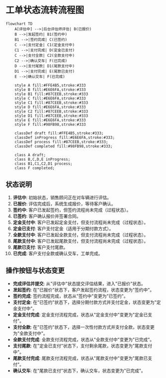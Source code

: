 # 工单状态流转流程图

```mermaid
flowchart TD
    A[评估中] -->|后台评估师评估| B(已报价)
    B -->|发起签约| B1(签约中)
    B1 -->|签约完成| C(已签约)
    C -->|支付定金| C1(定金支付中)
    C1 -->|支付完成| D(定金已支付)
    C -->|支付全款| C2(全款支付中)
    C2 -->|确认交车| F(已完成)
    D -->|支付尾款| D1(尾款支付中)
    D1 -->|支付完成| E(尾款已支付)
    E -->|确认交车| F(已完成)
    
    style A fill:#FFE4B5,stroke:#333
    style B fill:#E6E6FA,stroke:#333
    style B1 fill:#87CEEB,stroke:#333
    style C fill:#E6E6FA,stroke:#333
    style C1 fill:#87CEEB,stroke:#333
    style D fill:#E6E6FA,stroke:#333
    style C2 fill:#87CEEB,stroke:#333
    style D1 fill:#87CEEB,stroke:#333
    style E fill:#E6E6FA,stroke:#333
    style F fill:#98FB98,stroke:#333
    
    classDef draft fill:#FFE4B5,stroke:#333;
    classDef inProgress fill:#E6E6FA,stroke:#333;
    classDef process fill:#87CEEB,stroke:#333;
    classDef completed fill:#98FB98,stroke:#333;
    
    class A draft;
    class B,C,D,E inProgress;
    class B1,C1,C2,D1 process;
    class F completed;
```

## 状态说明

1. **评估中**: 初始状态，销售顾问正在对车辆进行评估。
2. **已报价**: 评估完成后，系统生成报价，等待客户确认。
3. **签约中**: 客户已发起签约，但签约流程尚未完成（过程状态）。
4. **已签约**: 客户确认报价并签署合同。
5. **定金支付中**: 客户已发起定金支付，但支付流程尚未完成（过程状态）。
6. **定金已支付**: 客户支付定金（适用于分期付款方式）。
7. **全款支付中**: 客户已发起全款支付，但支付流程尚未完成（过程状态）。
8. **尾款支付中**: 客户已发起尾款支付，但支付流程尚未完成（过程状态）。
9. **尾款已支付**: 客户支付尾款。
10. **已完成**: 客户支付全款或确认交车，工单完成。

## 操作按钮与状态变更

- **完成评估并提交**: 从"评估中"状态提交评估结果，进入"已报价"状态。
- **发起签约**: 在"已报价"状态下，客户发起签约流程，状态变更为"签约中"。
- **签约完成**: 签约流程完成，状态从"签约中"变更为"已签约"。
- **支付定金**: 在"已签约"状态下，选择分期付款方式并支付定金，状态变更为"定金支付中"。
- **定金支付完成**: 定金支付流程完成，状态从"定金支付中"变更为"定金已支付"。
- **支付全款**: 在"已签约"状态下，选择一次性付款方式并支付全款，状态变更为"全款支付中"。
- **全款支付完成**: 全款支付流程完成，状态从"全款支付中"变更为"已完成"。
- **支付尾款**: 在"定金已支付"状态下，支付剩余尾款，状态变更为"尾款支付中"。
- **尾款支付完成**: 尾款支付流程完成，状态从"尾款支付中"变更为"尾款已支付"。
- **确认交车**: 在"尾款已支付"状态下，确认交车，状态变更为"已完成"。